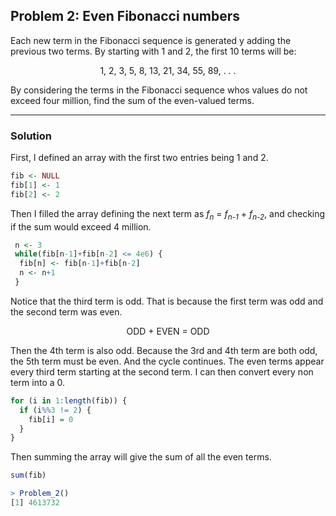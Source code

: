 ## Problem 2: Even Fibonacci numbers

Each new term in the Fibonacci sequence is generated y adding the previous two terms. By starting with 1 and 2, the first 10 terms will be: 
<p align="center">1, 2, 3, 5, 8, 13, 21, 34, 55, 89, . . .</p>
By considering the terms in the Fibonacci sequence whos values do not exceed four million, find the sum of the even-valued terms.

---
### Solution

First, I defined an array with the first two entries being 1 and 2.
```R
fib <- NULL
fib[1] <- 1
fib[2] <- 2
```
Then I filled the array defining the next term as *f*<sub>*n*</sub> = *f*<sub>*n-1*</sub> + *f*<sub>*n-2*</sub>, and checking if the sum would exceed 4 million.
```R
 n <- 3
 while(fib[n-1]+fib[n-2] <= 4e6) {
  fib[n] <- fib[n-1]+fib[n-2]
  n <- n+1
 }
 ```
 Notice that the third term is odd. That is because the first term was odd and the second term was even. 
 
 <p align="center">ODD + EVEN = ODD</p>
 
Then the 4th term is also odd. Because the 3rd and 4th term are both odd, the 5th term must be even. And the cycle continues. The even terms appear every third term starting at the second term. I can then convert every non term into a 0.

```R
for (i in 1:length(fib)) {
  if (i%%3 != 2) {
    fib[i] = 0
  }
}
```
Then summing the array will give the sum of all the even terms.

```R
sum(fib)
```

```R
> Problem_2()
[1] 4613732
```
